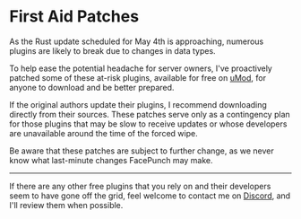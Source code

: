 # First Aid Patches
As the Rust update scheduled for May 4th is approaching, numerous plugins are likely to break due to changes in data types.

To help ease the potential headache for server owners, I've proactively patched some of these at-risk plugins, available for free on [uMod](https://umod.org/plugins), for anyone to download and be better prepared.

If the original authors update their plugins, I recommend downloading directly from their sources. These patches serve only as a contingency plan for those plugins that may be slow to receive updates or whose developers are unavailable around the time of the forced wipe.

Be aware that these patches are subject to further change, as we never know what last-minute changes FacePunch may make.

-----------

If there are any other free plugins that you rely on and their developers seem to have gone off the grid, feel welcome to contact me on [Discord](https://discord.gg/Sn6pQHGUe3), and I'll review them when possible.
